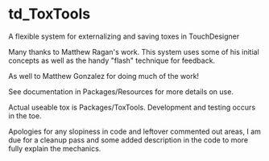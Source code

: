 # td_ToxTools
 A flexible system for externalizing and saving toxes in TouchDesigner

Many thanks to Matthew Ragan's work.  This system uses some of his initial concepts as well as the handy "flash" technique for feedback.

As well to Matthew Gonzalez for doing much of the work!

See documentation in Packages/Resources for more details on use.

Actual useable tox is Packages/ToxTools.  Development and testing occurs in the toe.

Apologies for any slopiness in code and leftover commented out areas, I am due for a cleanup pass and some added description in the code to more fully explain the mechanics.